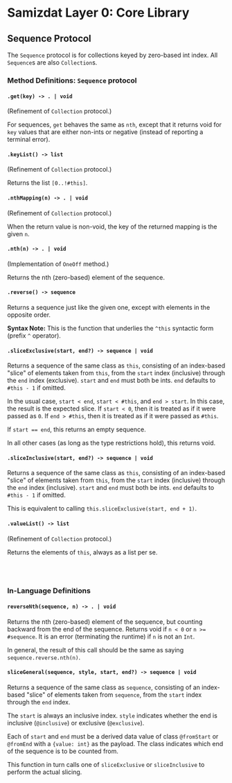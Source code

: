 Samizdat Layer 0: Core Library
==============================

Sequence Protocol
-----------------

The `Sequence` protocol is for collections keyed by zero-based int index.
All `Sequence`s are also `Collection`s.


### Method Definitions: `Sequence` protocol

#### `.get(key) -> . | void`

(Refinement of `Collection` protocol.)

For sequences, `get` behaves the same as `nth`, except that it returns
void for `key` values that are either non-ints or negative (instead of
reporting a terminal error).

#### `.keyList() -> list`

(Refinement of `Collection` protocol.)

Returns the list `[0..!#this]`.

#### `.nthMapping(n) -> . | void`

(Refinement of `Collection` protocol.)

When the return value is non-void, the key of the returned mapping is the
given `n`.

#### `.nth(n) -> . | void`

(Implementation of `OneOff` method.)

Returns the nth (zero-based) element of the sequence.

#### `.reverse() -> sequence`

Returns a sequence just like the given one, except with elements in
the opposite order.

**Syntax Note:** This is the function that underlies the `^this`
syntactic form (prefix `^` operator).

#### `.sliceExclusive(start, end?) -> sequence | void`

Returns a sequence of the same class as `this`, consisting of an
index-based "slice" of elements taken from `this`, from the `start`
index (inclusive) through the `end` index (exclusive). `start` and `end`
must both be ints. `end` defaults to `#this - 1` if omitted.

In the usual case, `start < end`, `start < #this`, and `end > start`.
In this case, the result is the expected slice. If `start < 0`, then it is
treated as if it were passed as `0`. If `end > #this`, then it is
treated as if it were passed as `#this`.

If `start == end`, this returns an empty sequence.

In all other cases (as long as the type restrictions hold), this returns void.

#### `.sliceInclusive(start, end?) -> sequence | void`

Returns a sequence of the same class as `this`, consisting of an
index-based "slice" of elements taken from `this`, from the `start`
index (inclusive) through the `end` index (inclusive). `start` and `end`
must both be ints. `end` defaults to `#this - 1` if omitted.

This is equivalent to calling `this.sliceExclusive(start, end + 1)`.

#### `.valueList() -> list`

(Refinement of `Collection` protocol.)

Returns the elements of `this`, always as a list per se.


<br><br>
### In-Language Definitions

#### `reverseNth(sequence, n) -> . | void`

Returns the nth (zero-based) element of the sequence, but counting backward
from the end of the sequence. Returns void if `n < 0` or `n >= #sequence`.
It is an error (terminating the runtime) if `n` is not an `Int`.

In general, the result of this call should be the same as saying
`sequence.reverse.nth(n)`.

#### `sliceGeneral(sequence, style, start, end?) -> sequence | void`

Returns a sequence of the same class as `sequence`, consisting of an
index-based "slice" of elements taken from `sequence`, from the `start`
index through the `end` index.

The `start` is always an inclusive index. `style` indicates whether the
end is inclusive (`@inclusive`) or exclusive (`@exclusive`).

Each of `start` and `end` must be a derived data value of class `@fromStart`
or `@fromEnd` with a `{value: int}` as the payload. The class indicates which
end of the sequence is to be counted from.

This function in turn calls one of `sliceExclusive` or `sliceInclusive` to
perform the actual slicing.
